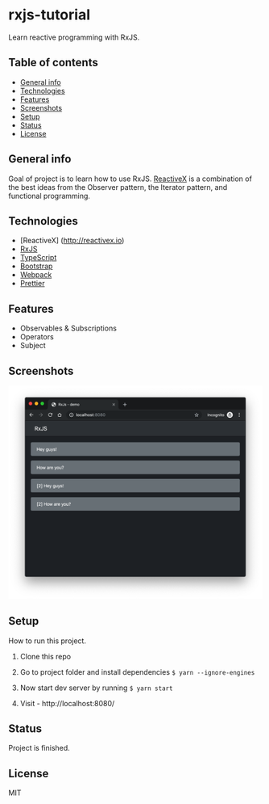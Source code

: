 # rxjs-tutorial
Learn reactive programming with RxJS. 

## Table of contents
* [General info](#general-info)
* [Technologies](#technologies)
* [Features](#features)
* [Screenshots](#screenshots)
* [Setup](#setup)
* [Status](#status)
* [License](#license)

## General info
Goal of project is to learn how to use RxJS. [ReactiveX](http://reactivex.io) is a combination of the best ideas from the Observer pattern, the Iterator pattern, and functional programming. 

## Technologies
* [ReactiveX] (http://reactivex.io)
* [RxJS](https://github.com/ReactiveX/rxjs)
* [TypeScript](https://www.typescriptlang.org)
* [Bootstrap](https://getbootstrap.com)
* [Webpack](https://webpack.js.org)
* [Prettier](https://prettier.io)


## Features
* Observables & Subscriptions
* Operators
* Subject

## Screenshots
![Example screenshot](./doc/screen1.png)

## Setup
How to run this project.

1. Clone this repo

2. Go to project folder and install dependencies
`$ yarn --ignore-engines`

3. Now start dev server by running
`$ yarn start`

4. Visit - http://localhost:8080/


## Status
Project is finished.

## License
MIT
